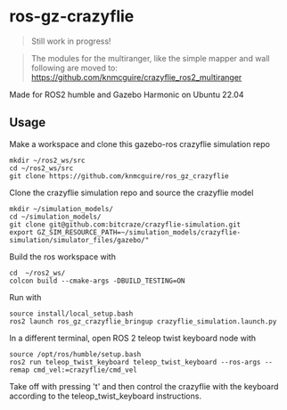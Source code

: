 # ros-gz-crazyflie

> Still work in progress!

> The modules for the multiranger, like the simple mapper and wall following are moved to: https://github.com/knmcguire/crazyflie_ros2_multiranger

Made for ROS2 humble and Gazebo Harmonic on Ubuntu 22.04

## Usage

Make a workspace and clone this gazebo-ros crazyflie simulation repo

    mkdir ~/ros2_ws/src
    cd ~/ros2_ws/src
    git clone https://github.com/knmcguire/ros_gz_crazyflie


Clone the crazyflie simulation repo and source the crazyflie model

    mkdir ~/simulation_models/
    cd ~/simulation_models/
    git clone git@github.com:bitcraze/crazyflie-simulation.git
    export GZ_SIM_RESOURCE_PATH=~/simulation_models/crazyflie-simulation/simulator_files/gazebo/"

Build the ros workspace with

    cd  ~/ros2_ws/
    colcon build --cmake-args -DBUILD_TESTING=ON

Run with

    source install/local_setup.bash
    ros2 launch ros_gz_crazyflie_bringup crazyflie_simulation.launch.py


In a different terminal, open ROS 2 teleop twist keyboard node with

    source /opt/ros/humble/setup.bash
    ros2 run teleop_twist_keyboard teleop_twist_keyboard --ros-args --remap cmd_vel:=crazyflie/cmd_vel

Take off with pressing 't' and then control the crazyflie with the keyboard according to the teleop_twist_keyboard instructions.


